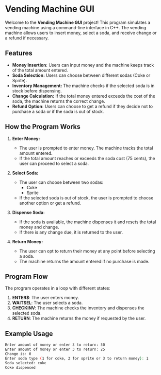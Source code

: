 # Vending Machine GUI

Welcome to the **Vending Machine GUI** project! This program simulates a vending machine using a command-line interface in C++. The vending machine allows users to insert money, select a soda, and receive change or a refund if necessary.

## Features
- **Money Insertion:** Users can input money and the machine keeps track of the total amount entered.
- **Soda Selection:** Users can choose between different sodas (Coke or Sprite).
- **Inventory Management:** The machine checks if the selected soda is in stock before dispensing.
- **Change Calculation:** If the total money entered exceeds the cost of the soda, the machine returns the correct change.
- **Refund Option:** Users can choose to get a refund if they decide not to purchase a soda or if the soda is out of stock.

## How the Program Works
1. **Enter Money:**
   - The user is prompted to enter money. The machine tracks the total amount entered.
   - If the total amount reaches or exceeds the soda cost (75 cents), the user can proceed to select a soda.

2. **Select Soda:**
   - The user can choose between two sodas:
     - Coke
     - Sprite
   - If the selected soda is out of stock, the user is prompted to choose another option or get a refund.

3. **Dispense Soda:**
   - If the soda is available, the machine dispenses it and resets the total money and change.
   - If there is any change due, it is returned to the user.

4. **Return Money:**
   - The user can opt to return their money at any point before selecting a soda.
   - The machine returns the amount entered if no purchase is made.

## Program Flow
The program operates in a loop with different states:
1. **ENTER$**: The user enters money.
2. **WAITSEL**: The user selects a soda.
3. **CHECKINV**: The machine checks the inventory and dispenses the selected soda.
4. **RETURN**: The machine returns the money if requested by the user.

## Example Usage
```bash
Enter amount of money or enter 3 to return: 50
Enter amount of money or enter 3 to return: 25
Change is: 0
Enter soda type (1 for coke, 2 for sprite or 3 to return money): 1
Soda selected: coke
Coke dispensed

